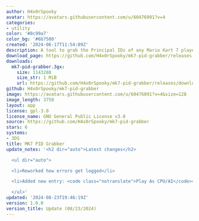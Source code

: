 ```yaml
---
author: H4x0rSpooky
avatar: https://avatars.githubusercontent.com/u/60476091?v=4
categories:
- utility
color: '#8c99a7'
color_bg: '#6b7580'
created: '2024-06-17T11:54:09Z'
description: A tool to grab the Principal IDs of any Mario Kart 7 player you encounter.
download_page: https://github.com/H4x0rSpooky/mk7-pid-grabber/releases
downloads:
  mk7-pid-grabber.3gx:
    size: 1143288
    size_str: 1 MiB
    url: https://github.com/H4x0rSpooky/mk7-pid-grabber/releases/download/1.0.0/mk7-pid-grabber.3gx
github: H4x0rSpooky/mk7-pid-grabber
image: https://avatars.githubusercontent.com/u/60476091?v=4&size=128
image_length: 3758
layout: app
license: gpl-3.0
license_name: GNU General Public License v3.0
source: https://github.com/H4x0rSpooky/mk7-pid-grabber
stars: 6
systems:
- 3DS
title: MK7 PID Grabber
update_notes: '<h2 dir="auto">Latest changes</h2>

  <ul dir="auto">

  <li>Reworked how errors get logged</li>

  <li>Added new entry: <code class="notranslate">Play As CPU/AI</code></li>

  </ul>'
updated: '2024-08-23T19:46:19Z'
version: 1.0.0
version_title: Update (08/23/2024)
---
```

